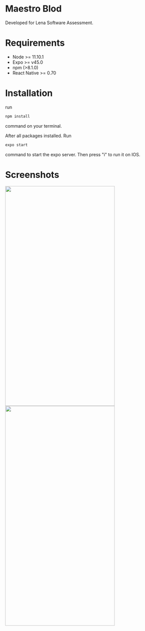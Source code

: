 # Maestro Blod

Developed for Lena Software Assessment.

# Requirements

- Node >= 11.10.1
- Expo >= v45.0
- npm (>8.1.0)
- React Native >= 0.70

# Installation

run 
```bash
npm install
```
command on your terminal.

After all packages installed. Run

```bash
expo start
```
command to start the expo server. Then press "i" to run it on IOS.

# Screenshots

<img src="https://user-images.githubusercontent.com/59419417/234720579-8df38583-8266-44e1-98ac-ca992a97fe20.png" width="350" height="700">
<img src="https://user-images.githubusercontent.com/59419417/234720596-0630d4e0-d34f-4524-8aad-78771a253a25.png" width="350" height="700">

